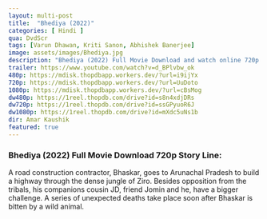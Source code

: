 ```yaml
---
layout: multi-post
title:  "Bhediya (2022)"
categories: [ Hindi ]
qua: DvdScr
tags: [Varun Dhawan, Kriti Sanon, Abhishek Banerjee]
image: assets/images/Bhediya.jpg
description: "Bhediya (2022) Full Movie Download and watch online 720p low file size 500 mb."
trailer: https://www.youtube.com/watch?v=d_BPlvbw_ok
480p: https://mdisk.thopdbapp.workers.dev/?url=i9ijYx
720p: https://mdisk.thopdbapp.workers.dev/?url=UuDoto
1080p: https://mdisk.thopdbapp.workers.dev/?url=cBsMog
dw480p: https://1reel.thopdb.com/drive?id=s8n4xdjDRs
dw720p: https://1reel.thopdb.com/drive?id=ssGPyuoR6J
dw1080p: https://1reel.thopdb.com/drive?id=mXdc5uNs1b
dir: Amar Kaushik
featured: true
---
```


### Bhediya (2022) Full Movie Download 720p Story Line:
A road construction contractor, Bhaskar, goes to Arunachal Pradesh to build a highway through the dense jungle of Ziro. Besides opposition from the tribals, his companions cousin JD, friend Jomin and he, have a bigger challenge. A series of unexpected deaths take place soon after Bhaskar is bitten by a wild animal.

